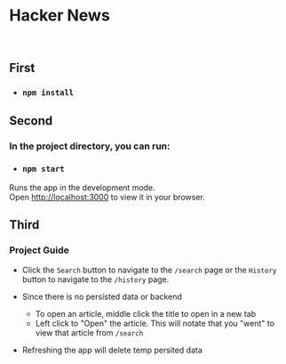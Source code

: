 # Hacker News
<br />

## First

- ### `npm install`

## Second

### In the project directory, you can run:

- ### `npm start`

Runs the app in the development mode.\
Open [http://localhost:3000](http://localhost:3000) to view it in your browser.
<br />

## Third

### Project Guide

- Click the `Search` button to navigate to the `/search` page or the `History` button to navigate to the `/history` page.

- Since there is no persisted data or backend
  - To open an article, middle click the title to open in a new tab
  - Left click to "Open" the article. This will notate that you "went" to view that article from `/search`

- Refreshing the app will delete temp persited data
